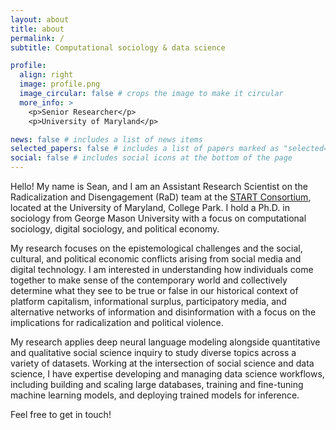 ```yaml
---
layout: about
title: about
permalink: /
subtitle: Computational sociology & data science

profile:
  align: right
  image: profile.png
  image_circular: false # crops the image to make it circular
  more_info: >
    <p>Senior Researcher</p>
    <p>University of Maryland</p>

news: false # includes a list of news items
selected_papers: false # includes a list of papers marked as "selected={true}"
social: false # includes social icons at the bottom of the page
---
```


Hello! My name is Sean, and I am an Assistant Research Scientist on the Radicalization and Disengagement (RaD) team at the [START Consortium](https://start.umd.edu/), located at the University of Maryland, College Park. I hold a Ph.D. in sociology from George Mason University with a focus on computational sociology, digital sociology, and political economy.

My research focuses on the epistemological challenges and the social, cultural, and political economic conflicts arising from social media and digital technology. I am interested in understanding how individuals come together to make sense of the contemporary world and collectively determine what they see to be true or false in our historical context of platform capitalism, informational surplus, participatory media, and alternative networks of information and disinformation with a focus on the implications for radicalization and political violence.

My research applies deep neural language modeling alongside quantitative and qualitative social science inquiry to study diverse topics across a variety of datasets. Working at the intersection of social science and data science, I have expertise developing and managing data science workflows, including building and scaling large databases, training and fine-tuning machine learning models, and deploying trained models for inference.

Feel free to get in touch!
